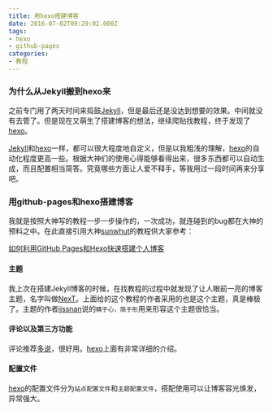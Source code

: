 ```yaml
---
title: 用hexo搭建博客
date: 2016-07-02T09:29:02.000Z
tags:
- hexo
- github-pages
categories:
- 教程
---
```

### 为什么从Jekyll搬到hexo来

之前专门用了两天时间来捣鼓[Jekyll](http://jekyll.bootcss.com)，但是最后还是没达到想要的效果。中间就没有去管了。但是现在又萌生了搭建博客的想法，继续爬贴找教程，终于发现了[hexo](http://hexo.io)。

<!-- more -->

[Jekyll](http://jekyll.bootcss.com)和[hexo](http://hexo.io)一样，都可以很大程度地自定义，但是以我粗浅的理解，[hexo](http://hexo.io)的自动化程度更高一些。根据大神们的使用心得能够看得出来，很多东西都可以自动生成，而且配置相当简答。究竟哪些方面让人爱不释手，等我用过一段时间再来分享吧。

### 用github-pages和hexo搭建博客

我就是按照大神写的教程一步一步操作的，一次成功，就连碰到的bug都在大神的预料之中。在此直接引用大神[sunwhut](http://sunwhut.com)的教程供大家参考：

[如何利用GitHub Pages和Hexo快速搭建个人博客](http://sunwhut.com/2015/10/30/buildBlog/?hmsr=toutiao.io&utm_medium=toutiao.io&utm_source=toutiao.io)

#### 主题

我上次在搭建Jekyll博客的时候，在找教程的过程中就发现了让人眼前一亮的博客主题，名字叫做[NexT](http://theme-next.iissnan.com)。上面给的这个教程的作者采用的也是这个主题，真是棒极了。主题的作者[iissnan](http://notes.iissnan.com)说的`精于心，简于形`用来形容这个主题很恰当。

#### 评论以及第三方功能

评论推荐[多说](http://duoshuo.com/)，很好用。[hexo](http://hexo.io)上面有非常详细的介绍。

#### 配置文件

[hexo](http://hexo.io)的配置文件分为`站点配置文件`和`主题配置文件`，搭配使用可以让博客容光焕发，异常强大。
